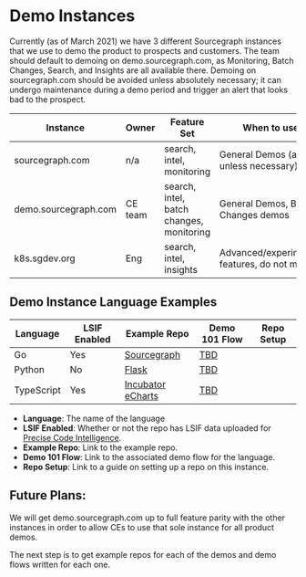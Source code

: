 # Demo Instances 
Currently (as of March 2021) we have 3 different Sourcegraph instances that we use to demo the product to prospects and customers. The team should default to demoing on demo.sourcegraph.com, as Monitoring, Batch Changes, Search, and Insights are all available there. Demoing on sourcegraph.com should be avoided unless absolutely necessary; it can undergo maintenance during a demo period and trigger an alert that looks bad to the prospect.


| Instance             | Owner   | Feature Set                              | When to use                                    |
|----------------------|---------|------------------------------------------|------------------------------------------------|
| sourcegraph.com      | n/a     | search, intel, monitoring                | General Demos (avoid unless necessary)         |
| demo.sourcegraph.com | CE team | search, intel, batch changes, monitoring | General Demos, Batch Changes demos             |
| k8s.sgdev.org        | Eng     | search, intel, insights                  | Advanced/experimental features, do not modify. |


## Demo Instance Language Examples
| Language   | LSIF Enabled | Example Repo                                                                                | Demo 101 Flow                  | Repo Setup |
|------------|--------------|---------------------------------------------------------------------------------------------|--------------------------------|------------|
| Go         | Yes          | [Sourcegraph](https://demo.sourcegraph.com/github.com/sourcegraph/sourcegraph)              | [TBD](https://sourcegraph.com) |            |
| Python     | No           | [Flask](https://demo.sourcegraph.com/github.com/mcmillennick/flask)                         | [TBD](https://sourcegraph.com) |            |
| TypeScript | Yes          | [Incubator eCharts](https://demo.sourcegraph.com/github.com/mcmillennick/incubator-echarts) | [TBD](https://sourcegraph.com) |            |

- **Language**: The name of the language
- **LSIF Enabled**: Whether or not the repo has LSIF data uploaded for [Precise Code Intelligence](https://docs.sourcegraph.com/code_intelligence/explanations/precise_code_intelligence).
- **Example Repo**: Link to the example repo.
- **Demo 101 Flow**: Link to the associated demo flow for the language.
- **Repo Setup**: Link to a guide on setting up a repo on this instance.


## Future Plans:
We will get demo.sourcegraph.com up to full feature parity with the other instances in order to allow CEs to use that sole instance for all product demos.

The next step is to get example repos for each of the demos and demo flows written for each one. 
